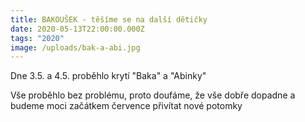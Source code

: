 ```yaml
---
title: BAKOUŠEK - těšíme se na další dětičky
date: 2020-05-13T22:00:00.000Z
tags: "2020"
image: /uploads/bak-a-abi.jpg
---
```

<!--StartFragment-->

Dne 3.5. a 4.5. proběhlo krytí "Baka" a "Abinky"

Vše proběhlo bez problému, proto doufáme, že vše dobře dopadne a budeme moci začátkem července přivítat nové potomky 

<!--EndFragment-->